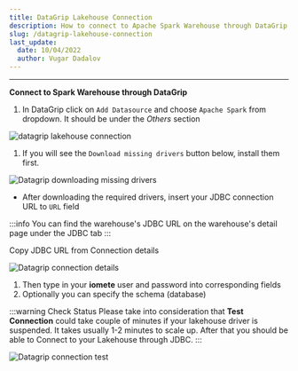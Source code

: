 ```yaml
---
title: DataGrip Lakehouse Connection
description: How to connect to Apache Spark Warehouse through DataGrip
slug: /datagrip-lakehouse-connection
last_update:
  date: 10/04/2022
  author: Vugar Dadalov
---
```


___

**Connect to Spark Warehouse through DataGrip** 

1. In DataGrip click on `Add Datasource` and choose `Apache Spark` from dropdown. It should be under the _Others_ section

![datagrip lakehouse connection](/img/misc/datagrip-connection-details.png)


1. If you will see the `Download missing drivers` button below, install them first.

![Datagrip downloading missing drivers](/img/misc/datagrip-downloading-missing-files.png)


- After downloading the required drivers, insert your JDBC connection URL to `URL` field 
  
:::info
You can find the warehouse's JDBC URL on the warehouse's detail page under the JDBC tab
:::


Copy JDBC URL from Connection details

![Datagrip connection details](/img/misc/datagrip-connection-details.png)


1. Then type in your **iomete** user and password into corresponding fields
2. Optionally you can specify the schema (database)

:::warning Check Status
Please take into consideration that **Test Connection** could take couple of minutes if your lakehouse driver is suspended. It takes usually 1-2 minutes to scale up. After that you should be able to Connect to your Lakehouse through JDBC.
:::


![Datagrip connection test](/img/misc/datagrip-connection-tests.png)